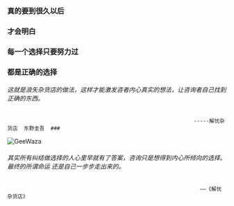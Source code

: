 ###                          真的要到很久以后 
###                             才会明白 
###                        每一个选择只要努力过
###                           都是正确的选择
######     这就是浪矢杂货店的做法，这样才能激发咨者内心真实的想法，让咨询者自己找到正确的东西。 ######
                                                                -----解忧杂货店  东野圭吾  ###
![GeeWaza](https://github.com/liyuanY/liyuanY.github.io/blob/master/images/2017122901.jpg?raw=true)
######     其实所有纠结做选择的人心里早就有了答案，咨询只是想得到内心所倾向的选择。最终的所谓命运 还是自己一步步走出来的。
                                                                  ——《解忧杂货店》
